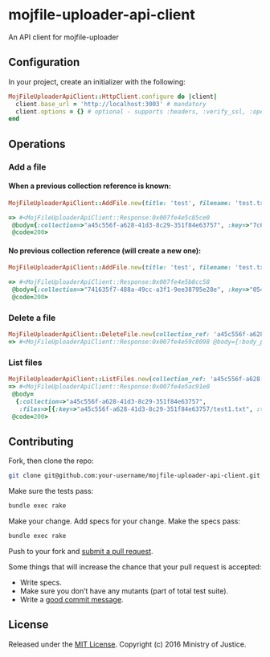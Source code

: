 # mojfile-uploader-api-client
An API client for mojfile-uploader

## Configuration

In your project, create an initializer with the following:

```ruby
MojFileUploaderApiClient::HttpClient.configure do |client|
  client.base_url = 'http://localhost:3003' # mandatory
  client.options = {} # optional - supports :headers, :verify_ssl, :open_timeout, :read_timeout
end
```

## Operations

### Add a file

#### When a previous collection reference is known:

```ruby
MojFileUploaderApiClient::AddFile.new(title: 'test', filename: 'test.txt', data: 'bla bla bla', collection_ref: 'a45c556f-a628-41d3-8c29-351f84e63757').call

=> #<MojFileUploaderApiClient::Response:0x007fe4e5c85ce0
 @body={:collection=>"a45c556f-a628-41d3-8c29-351f84e63757", :key=>"7c6aca2c-eb7a-4194-8166-9fd6ac82127b.test.txt"},
 @code=200>
```

#### No previous collection reference (will create a new one):

```ruby
MojFileUploaderApiClient::AddFile.new(title: 'test', filename: 'test.txt', data: 'bla bla bla').call

=> #<MojFileUploaderApiClient::Response:0x007fe4e5b8cc58
 @body={:collection=>"741635f7-488a-49cc-a3f1-9ee38795e28e", :key=>"0543a21d-e884-4076-89be-41cc09b00da1.test.txt"},
 @code=200>
```

### Delete a file

```ruby
MojFileUploaderApiClient::DeleteFile.new(collection_ref: 'a45c556f-a628-41d3-8c29-351f84e63757', filename: 'test1.txt').call
=> #<MojFileUploaderApiClient::Response:0x007fe4e59c8098 @body={:body_parser_error=>"743: unexpected token at ''"}, @code=204>
```

### List files

```ruby
MojFileUploaderApiClient::ListFiles.new(collection_ref: 'a45c556f-a628-41d3-8c29-351f84e63757').call
=> #<MojFileUploaderApiClient::Response:0x007fe4e5ac91e0
 @body=
  {:collection=>"a45c556f-a628-41d3-8c29-351f84e63757",
   :files=>[{:key=>"a45c556f-a628-41d3-8c29-351f84e63757/test1.txt", :title=>"test1.txt", :last_modified=>"2016-11-30T15:30:52.000Z"}]},
 @code=200>
```

## Contributing

Fork, then clone the repo:

```bash
git clone git@github.com:your-username/mojfile-uploader-api-client.git
```

Make sure the tests pass:

```bash
bundle exec rake
```

Make your change. Add specs for your change. Make the specs pass:

```bash
bundle exec rake
```

Push to your fork and [submit a pull request][pr].

[pr]: https://github.com/ministryofjustice/mojfile-uploader-api-client/compare

Some things that will increase the chance that your pull request is
accepted:

* Write specs.
* Make sure you don’t have any mutants (part of total test suite).
* Write a [good commit message][commit].

[commit]: https://github.com/alphagov/styleguides/blob/master/git.md

## License

Released under the [MIT License](http://opensource.org/licenses/MIT).
Copyright (c) 2016 Ministry of Justice.

